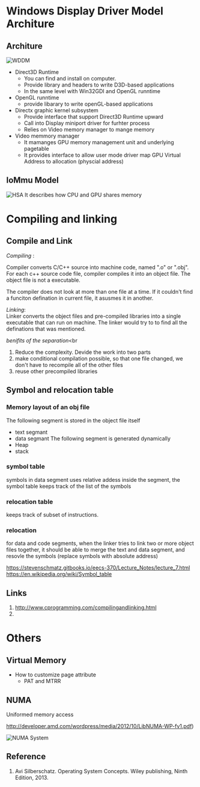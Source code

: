 # Windows Display Driver Model Architure
## Architure
![WDDM](https://msdn.microsoft.com/dynimg/IC504961.png)

* Direct3D Runtime
   * You can find and install on computer. 
   * Provide library and headers to write D3D-based applications
   * In the same level with Win32GDI and OpenGL runntime
* OpenGL runntime
  * provide libarary to write openGL-based  applications
* Directx graphic kernel subsystem 
  *  Provide interface that support Direct3D Runtime upward
  * Call into Display miniport driver for furhter process
  *  Relies on Video memory manager to mange memory
* Video memmory manager 
  * It mamanges GPU memory management unit and underlying pagetable 
  * It provides interface to allow user mode driver map GPU Virtual Address to allocation (physcial address) 
## IoMmu Model
  ![HSA](https://msdn.microsoft.com/Dn894176.iommu_model.1(en-us,VS.85).png)
It describes how CPU and GPU shares memory


# Compiling and linking
## Compile and Link
*Compiling* :   <br>

Compiler converts C/C++ source into machine code, named ".o" or ".obj".   For each c++ source code file,  compiler compiles it into an object file.  The object file is not a executable. 

The compiler does not look at more than one file at a time.  If it couldn't find a funciton defination in current file, it asusmes it in another. 


*Linking*: <br>
Linker converts the object files and pre-compiled libraries  into  a single executable  that can run on machine.  The linker would  try to to find all the definations that was mentioned. 

*benifits of the separation*<br
1. Reduce the complexity. Devide the work into two parts
2. make conditional compilation possible, so that one file changed, we don't have to recompile all of the other files
2. reuse other precompiled libraries 
## Symbol and relocation table
### Memory layout of an obj file
The following segment is stored in the object file itself
* text segmant 
* data segmant 
The following segment is generated dynamically
* Heap 
* stack 

### symbol table 
symbols in data segment uses relative addess inside the segment, the symbol table keeps track of the list of the symbols 

### relocation table 
keeps track of subset of instructions.

###  relocation 

for data and code segments, when the linker tries to link two or more object files together, it should be able to merge the text and data segment, and resovle the symbols (replace symbols with absolute address)

https://stevenschmatz.gitbooks.io/eecs-370/Lecture_Notes/lecture_7.html
https://en.wikipedia.org/wiki/Symbol_table


## Links 
1. http://www.cprogramming.com/compilingandlinking.html
2. 

# Others 
## Virtual Memory 
   * How to customize page attribute
      * PAT and MTRR
      
## NUMA
Uniformed memory access

http://developer.amd.com/wordpress/media/2012/10/LibNUMA-WP-fv1.pdf)

![NUMA System](http://cenalulu.github.io/images/linux/numa/numa.png)

## Reference 
1. Avi Silberschatz. Operating System Concepts. Wiley publishing, Ninth Edition, 2013. 

